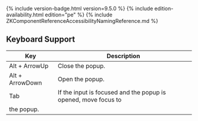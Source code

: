  {% include
version-badge.html version=9.5.0 %} <!--REQUIRED ZK EDITION: PE -->
{% include edition-availability.html edition="pe" %} {% include
ZKComponentReferenceAccessibilityNamingReference.md %}

## Keyboard Support

| Key | Description |
|---|---|
| Alt + ArrowUp | Close the popup. |
| Alt + ArrowDown | Open the popup. |
| Tab | If the input is focused and the popup is opened, move focus to
the popup. |
